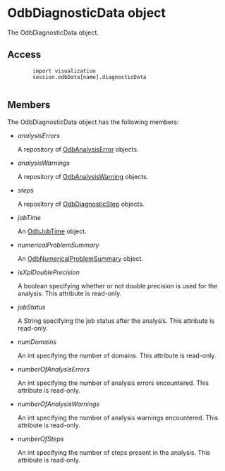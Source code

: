 # OdbDiagnosticData object

The OdbDiagnosticData object.

## Access

```
        import visualization
        session.odbData[name].diagnosticData
      
```

## Members

The OdbDiagnosticData object has the following members:

- *analysisErrors*

  A repository of [OdbAnalysisError](https://help.3ds.com/2022/english/DSSIMULIA_Established/SIMACAEKERRefMap/simaker-c-odbanalysiserrorpyc.htm?ContextScope=all) objects.

- *analysisWarnings*

  A repository of [OdbAnalysisWarning](https://help.3ds.com/2022/english/DSSIMULIA_Established/SIMACAEKERRefMap/simaker-c-odbanalysiswarningpyc.htm?ContextScope=all) objects.

- *steps*

  A repository of [OdbDiagnosticStep](https://help.3ds.com/2022/english/DSSIMULIA_Established/SIMACAEKERRefMap/simaker-c-odbdiagnosticsteppyc.htm?ContextScope=all) objects.

- *jobTime*

  An [OdbJobTime](https://help.3ds.com/2022/english/DSSIMULIA_Established/SIMACAEKERRefMap/simaker-c-odbjobtimepyc.htm?ContextScope=all) object.

- *numericalProblemSummary*

  An [OdbNumericalProblemSummary](https://help.3ds.com/2022/english/DSSIMULIA_Established/SIMACAEKERRefMap/simaker-c-odbnumericalproblemsummarypyc.htm?ContextScope=all) object.

- *isXplDoublePrecision*

  A boolean specifying whether or not double precision is used for the analysis. This attribute is read-only.

- *jobStatus*

  A String specifying the job status after the analysis. This attribute is read-only.

- *numDomains*

  An int specifying the number of domains. This attribute is read-only.

- *numberOfAnalysisErrors*

  An int specifying the number of analysis errors encountered. This attribute is read-only.

- *numberOfAnalysisWarnings*

  An int specifying the number of analysis warnings encountered. This attribute is read-only.

- *numberOfSteps*

  An int specifying the number of steps present in the analysis. This attribute is read-only.